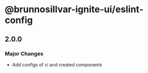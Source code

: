 # @brunnosillvar-ignite-ui/eslint-config

## 2.0.0

### Major Changes

- Add configs of ci and created components
